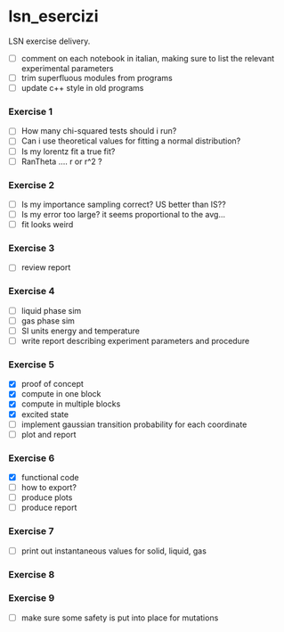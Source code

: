 # lsn_esercizi

LSN exercise delivery.

- [ ] comment on each notebook in italian, making sure to list the relevant experimental parameters
- [ ] trim superfluous modules from programs
- [ ] update c++ style in old programs

### Exercise 1
- [ ] How many chi-squared tests should i run?
- [ ] Can i use theoretical values for fitting a normal distribution?
- [ ] Is my lorentz fit a true fit?
- [ ] RanTheta .... r or r^2 ?
### Exercise 2
- [ ] Is my importance sampling correct? US better than IS??
- [ ] Is my error too large? it seems proportional to the avg...
- [ ] fit looks weird

### Exercise 3
- [ ] review report

### Exercise 4

- [ ] liquid phase sim
- [ ] gas phase sim
- [ ] SI units energy and temperature
- [ ] write report describing experiment parameters and procedure

### Exercise 5

- [x] proof of concept
- [x] compute <r> in one block
- [x] compute <r> in multiple blocks
- [x] excited state
- [ ] implement gaussian transition probability for each coordinate
- [ ] plot and report

### Exercise 6
- [x] functional code
- [ ] how to export?
- [ ] produce plots
- [ ] produce report

### Exercise 7
- [ ] print out instantaneous values for solid, liquid, gas

### Exercise 8

### Exercise 9
- [ ] make sure some safety is put into place for mutations



